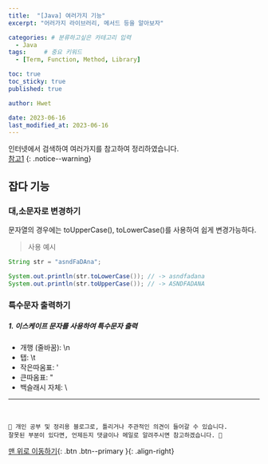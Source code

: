```yaml
---
title:  "[Java] 여러가지 기능"  
excerpt: "어러가지 라이브러리, 메서드 등을 알아보자"

categories: # 분류하고싶은 카테고리 입력
  - Java
tags:     # 중요 키워드
  - [Term, Function, Method, Library]

toc: true
toc_sticky: true
published: true

author: Hwet

date: 2023-06-16
last_modified_at: 2023-06-16
---
```


인터넷에서 검색하여 여러가지를 참고하여 정리하였습니다.    
[참고1]()
{: .notice--warning}

## 잡다 기능

### 대,소문자로 변경하기

문자열의 경우에는 toUpperCase(), toLowerCase()를 사용하여 쉽게 변경가능하다.

> 사용 예시

```java
String str = "asndFaDAna";

System.out.println(str.toLowerCase()); // -> asndfadana
System.out.println(str.toUpperCase()); // -> ASNDFADANA
```

### 특수문자 출력하기

##### 1. 이스케이프 문자를 사용하여 특수문자 출력

- 개행 (줄바꿈): \n
- 탭: \t
- 작은따옴표: '
- 큰따옴표: "
- 백슬래시 자체: \




***
<br>
    
    📢 개인 공부 및 정리용 블로그로, 틀리거나 주관적인 의견이 들어갈 수 있습니다.
    잘못된 부분이 있다면, 언제든지 댓글이나 메일로 알려주시면 참고하겠습니다. 🔔

[맨 위로 이동하기](#){: .btn .btn--primary }{: .align-right}
